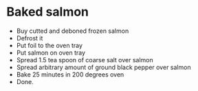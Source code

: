 # Baked salmon

* Buy cutted and deboned frozen salmon
* Defrost it
* Put foil to the oven tray
* Put salmon on oven tray
* Spread 1.5 tea spoon of coarse salt over salmon
* Spread arbitrary amount of ground black pepper over salmon
* Bake 25 minutes in 200 degrees oven
* Done.
